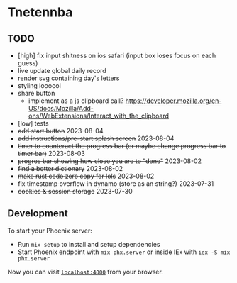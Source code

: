 # Tnetennba

## TODO
- [high] fix input shitness on ios safari (input box loses focus on each guess)
- live update global daily record
- render svg containing day's letters
- styling loooool
- share button
  - implement as a js clipboard call? https://developer.mozilla.org/en-US/docs/Mozilla/Add-ons/WebExtensions/Interact_with_the_clipboard
- [low] tests
- ~~add start button~~ 2023-08-04
- ~~add instructions/pre-start splash screen~~ 2023-08-04
- ~~timer to counteract the progress bar (or maybe change progress bar to timer bar)~~ 2023-08-03
- ~~progres bar showing how close you are to "done"~~ 2023-08-02
- ~~find a better dictionary~~ 2023-08-02
- ~~make rust code zero copy for lols~~ 2023-08-02
- ~~fix timestamp overflow in dynamo (store as an string?)~~ 2023-07-31
- ~~cookies & session storage~~ 2023-07-30

## Development
To start your Phoenix server:

  * Run `mix setup` to install and setup dependencies
  * Start Phoenix endpoint with `mix phx.server` or inside IEx with `iex -S mix phx.server`

Now you can visit [`localhost:4000`](http://localhost:4000) from your browser.